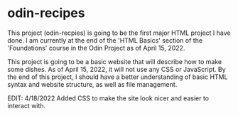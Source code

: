 # odin-recipes
This project (odin-recpies) is going to be the first major HTML project I have done. I am currently
at the end of the 'HTML Basics' section of the 'Foundations' course in the Odin Project as of April
15, 2022.

This project is going to be a basic website that will describe how to make some dishes. As of April 15,
2022, it will not use any CSS or JavaScript. By the end of this project, I should have a better understanding
of basic HTML syntax and website structure, as well as file management.

EDIT: 4/18/2022
Added CSS to make the site look nicer and easier to interact with.